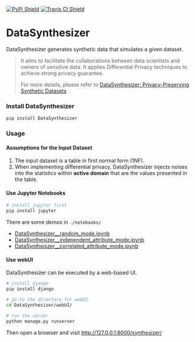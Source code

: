 [![PyPi Shield](https://img.shields.io/pypi/v/DataSynthesizer.svg)](https://pypi.python.org/pypi/DataSynthesizer) [![Travis CI Shield](https://travis-ci.com/DataResponsibly/DataSynthesizer.svg?branch=master)](https://travis-ci.com/DataResponsibly/DataSynthesizer)

# DataSynthesizer

DataSynthesizer generates synthetic data that simulates a given dataset.

> It aims to facilitate the collaborations between data scientists and owners of sensitive data. It applies Differential Privacy techniques to achieve strong privacy guarantee.
>
> For more details, please refer to [DataSynthesizer: Privacy-Preserving Synthetic Datasets](docs/cr-datasynthesizer-privacy.pdf)

### Install DataSynthesizer

```bash
pip install DataSynthesizer
```

### Usage

#### Assumptions for the Input Dataset

1. The input dataset is a table in first normal form (1NF).
2. When implementing differential privacy, DataSynthesizer injects noises into the statistics within **active domain** that are the values presented in the table.

#### Use Jupyter Notebooks

```bash
# install jupyter first
pip install jupyter
```

There are some demos in `./notebooks/`

- [DataSynthesizer__random_mode.ipynb](notebooks/DataSynthesizer__random_mode.ipynb)
- [DataSynthesizer__independent_attribute_mode.ipynb](notebooks/DataSynthesizer__independent_attribute_mode.ipynb)
- [DataSyntheiszer__correlated_attribute_mode.ipynb](notebooks/DataSyntheiszer__correlated_attribute_mode.ipynb)

#### Use webUI

DataSynthesizer can be executed by a web-based UI.

```bash
# install django
pip install django

# go to the directory for webUI
cd DataSynthesizer/webUI/

# run the server
python manage.py runserver
```

Then open a browser and visit http://127.0.0.1:8000/synthesizer/
